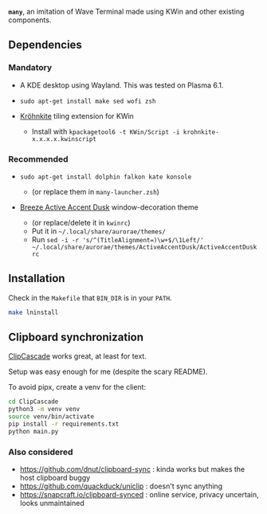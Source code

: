 **`many`**, an imitation of Wave Terminal made using KWin and other existing components.

## Dependencies
### Mandatory

* A KDE desktop using Wayland. This was tested on Plasma 6.1.

* `sudo apt-get install make sed wofi zsh`

* [Kröhnkite](https://github.com/anametologin/krohnkite/releases) tiling extension for KWin
  * Install with `kpackagetool6 -t KWin/Script -i krohnkite-x.x.x.x.kwinscript`

### Recommended

* `sudo apt-get install dolphin falkon kate konsole`
  * (or replace them in `many-launcher.zsh`)

* [Breeze Active Accent Dusk](https://store.kde.org/p/1709569) window-decoration theme
  * (or replace/delete it in `kwinrc`)
  * Put it in `~/.local/share/aurorae/themes/`
  * Run `sed -i -r 's/^(TitleAlignment=)\w+$/\1Left/' ~/.local/share/aurorae/themes/ActiveAccentDusk/ActiveAccentDuskrc`

## Installation

Check in the `Makefile` that `BIN_DIR` is in your `PATH`.

```bash
make lninstall
```

## Clipboard synchronization

[ClipCascade](https://github.com/Sathvik-Rao/ClipCascade) works great, at least for text.

Setup was easy enough for me (despite the scary README).

To avoid pipx, create a venv for the client:

```bash
cd ClipCascade
python3 -m venv venv
source venv/bin/activate
pip install -r requirements.txt
python main.py
```

### Also considered

* https://github.com/dnut/clipboard-sync : kinda works but makes the host clipboard buggy
* https://github.com/quackduck/uniclip : doesn't sync anything
* https://snapcraft.io/clipboard-synced : online service, privacy uncertain, looks unmaintained
